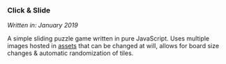 ### Click & Slide
*Written in: January 2019*

A simple sliding puzzle game written in pure JavaScript. Uses multiple images hosted in [assets](assets) that can be changed at will, allows for board size changes & automatic randomization of tiles.
